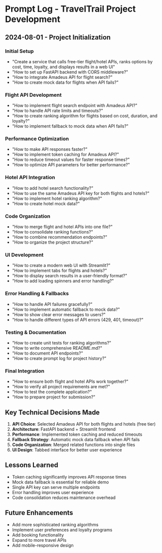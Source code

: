 # Prompt Log - TravelTrail Project Development

## 2024-08-01 - Project Initialization

### Initial Setup
- "Create a service that calls free-tier flight/hotel APIs, ranks options by cost, time, loyalty, and displays results in a web UI"
- "How to set up FastAPI backend with CORS middleware?"
- "How to integrate Amadeus API for flight search?"
- "How to create mock data for flights when API fails?"

### Flight API Development
- "How to implement flight search endpoint with Amadeus API?"
- "How to handle API rate limits and timeouts?"
- "How to create ranking algorithm for flights based on cost, duration, and loyalty?"
- "How to implement fallback to mock data when API fails?"

### Performance Optimization
- "How to make API responses faster?"
- "How to implement token caching for Amadeus API?"
- "How to reduce timeout values for faster response times?"
- "How to optimize API parameters for better performance?"

### Hotel API Integration
- "How to add hotel search functionality?"
- "How to use the same Amadeus API key for both flights and hotels?"
- "How to implement hotel ranking algorithm?"
- "How to create hotel mock data?"

### Code Organization
- "How to merge flight and hotel APIs into one file?"
- "How to consolidate ranking functions?"
- "How to combine recommendation endpoints?"
- "How to organize the project structure?"

### UI Development
- "How to create a modern web UI with Streamlit?"
- "How to implement tabs for flights and hotels?"
- "How to display search results in a user-friendly format?"
- "How to add loading spinners and error handling?"

### Error Handling & Fallbacks
- "How to handle API failures gracefully?"
- "How to implement automatic fallback to mock data?"
- "How to show clear error messages to users?"
- "How to handle different types of API errors (429, 401, timeout)?"

### Testing & Documentation
- "How to create unit tests for ranking algorithms?"
- "How to write comprehensive README.md?"
- "How to document API endpoints?"
- "How to create prompt log for project history?"

### Final Integration
- "How to ensure both flight and hotel APIs work together?"
- "How to verify all project requirements are met?"
- "How to test the complete application?"
- "How to prepare project for submission?"

## Key Technical Decisions Made

1. **API Choice**: Selected Amadeus API for both flights and hotels (free tier)
2. **Architecture**: FastAPI backend + Streamlit frontend
3. **Performance**: Implemented token caching and reduced timeouts
4. **Fallback Strategy**: Automatic mock data fallback when API fails
5. **Code Organization**: Merged related functions into single files
6. **UI Design**: Tabbed interface for better user experience

## Lessons Learned

- Token caching significantly improves API response times
- Mock data fallback is essential for reliable demo
- Single API key can serve multiple endpoints
- Error handling improves user experience
- Code consolidation reduces maintenance overhead

## Future Enhancements

- Add more sophisticated ranking algorithms
- Implement user preferences and loyalty programs
- Add booking functionality
- Expand to more travel APIs
- Add mobile-responsive design